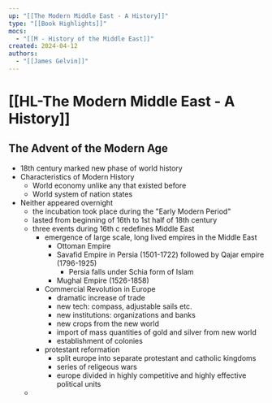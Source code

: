 ```yaml
---
up: "[[The Modern Middle East - A History]]"
type: "[[Book Highlights]]"
mocs:
  - "[[M - History of the Middle East]]"
created: 2024-04-12
authors:
  - "[[James Gelvin]]"
---
```

# [[HL-The Modern Middle East - A History]]

## The Advent of the Modern Age
- 18th century marked new phase of world history
- Characteristics of Modern History
	- World economy unlike any that existed before
	- World system of nation states
- Neither appeared overnight
	- the incubation took place during the "Early Modern Period"
	- lasted from beginning of 16th to 1st half of 18th century
	- three events during 16th c redefines Middle East
		- emergence of large scale, long lived empires in the Middle East
			- Ottoman Empire
			- Savafid Empire in Persia (1501-1722) followed by Qajar empire (1796-1925)
				- Persia falls under Schia form of Islam
			- Mughal Empire (1526-1858)
		- Commercial Revolution in Europe
			- dramatic increase of trade 
			- new tech: compass, adjustable sails etc.
			- new institutions: organizations and banks
			- new crops from the new world
			- import of mass quantities of gold and silver from new world
			- establishment of colonies
		- protestant reformation
			- split europe into separate protestant and catholic kingdoms
			- series of religeous wars
			- europe divided in highly competitive and highly effective political units
	- 
